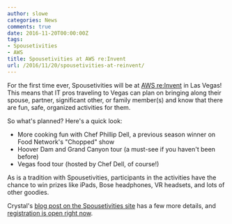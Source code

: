 ```yaml
---
author: slowe
categories: News
comments: true
date: 2016-11-20T00:00:00Z
tags:
- Spousetivities
- AWS
title: Spousetivities at AWS re:Invent
url: /2016/11/20/spousetivities-at-reinvent/
---
```


For the first time ever, Spousetivities will be at [AWS re:Invent][link-1] in Las Vegas! This means that IT pros traveling to Vegas can plan on bringing along their spouse, partner, significant other, or family member(s) and know that there are fun, safe, organized activities for them.

So what's planned? Here's a quick look:

* More cooking fun with Chef Phillip Dell, a previous season winner on Food Network's "Chopped" show
* Hoover Dam and Grand Canyon tour (a must-see if you haven't been before)
* Vegas food tour (hosted by Chef Dell, of course!)

As is a tradition with Spousetivities, participants in the activities have the chance to win prizes like iPads, Bose headphones, VR headsets, and lots of other goodies.

Crystal's [blog post on the Spousetivities site][link-2] has a few more details, and [registration is open right now][link-3].



[link-1]: https://reinvent.awsevents.com/
[link-2]: http://spousetivities.com/2016/11/first-time-ever-spousetivities-at-aws-reinvent/
[link-3]: https://spousetivities.ticketleap.com/aws-reinvent-2016/details
